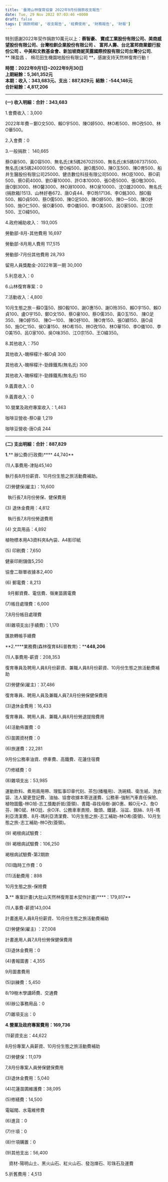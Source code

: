 ```yaml
---
title: '臺灣山林復育協會 2022年9月份捐款收支報告'
date: Tue, 29 Nov 2022 07:03:46 +0000
draft: false
tags: ['捐款明細', '收支報告', '經費使用', '財務報告', '財報']
---
```


特別感謝2022年契作捐款10萬元以上：**蔡智豪、 寶成工業股份有限公司、美商威望股份有限公司、台灣柏釧企業股份有限公司 、 富邦人壽、台北富邦商業銀行股份公司 、中美和文教基金會、新加坡商妮芙露國際控股有限公司台灣分公司**、** 陳盈昌 、 棉花田生機園地股份有限公司 **，感謝支持天然林復育行動！

**時間：2022年9月1日~2022年9月30日  
**上期結餘：5,361,352元**  
本期：收入：343,683元、支出：887,829元  結餘：-544,146元**  
**合計結餘：4,817,206**

* * *

**(一) 收入明細：合計：343,683**

1.會費收入：3,000

2022年年費－鄭O文500、賴O宇500、陳O婷500、林O希500、林O孜500、林O華500。

2.入會費：0

3.一般捐款： 140,665

蔡O豪500、黃O容500、無名氏(末5碼26702)500、無名氏(末5碼08737)500、無名氏(末5碼24000)500、曾O榕500、謝O鳳500、陳O玉500、陳O育500、船井生醫股份有限公司25000、健丞數位科技有限公司5000、林O臣1000、蔡O莉500、蔡O莉4000、劉O華10000、許O本10000、張O奇5000、張O敬3000、唐O釧3000、林O馨3000、林O淵10000、林O泉10000、沈O雄20000、無名氏(捐款箱)1513、山林好巷672、唐O貞44、李O玲17136、李O銘300、顏O毅500、賴O貞500、蔡O儒500、陳O足500、陳O婷500、陳O一500、陳O妤500、施O仁500、侯O溱500、李O儀500、李O美500、呂O家500、江O宗500、王O緯500。

4.政府補助收入： 193,005

勞動部-8月-其他費用 16,697 

勞動部-8月用人費用 117,515 

勞動部-7月份其他費用 28,793 

留用人員獎勵金-2022年第一期 30,000 

5.利息收入：0

6.山林復育專案：0 

7.活動收入：4,800

10月生態之旅－蘇O藻50、顏O毅100、謝O惠150、謝O玲350、賴O宇150、賴O貞100、盧O宇150、鄭O文150、蔡O豪100、蔡O儒350、黃O玉150、 陳O足350、 陳O婷150、 陳O一100、 陳O妤100、 陳O育150、張O穎150、唐O貞50、施O仁150、侯O溱150、林O希150、林O孜150、林O華150、李O儀100、李O美150、呂O家100、吳O味350、江O宗150、王O緯350。

8.其他收入：750

其他收入-醜檸檬汁-賴O貞 300 

其他收入-醜檸檬汁-勁鋒鐵馬(無名氏) 300 

其他收入-醜檸檬汁-勁鋒鐵馬(無名氏) 150 

9.義賣收入：0

9.義賣收入：0

10.營業及政府專案收入：1,463

咖啡豆營收-蔡O豪 1,219

咖啡豆營收-唐O貞 244

* * *

****(二) 支出明細：合計：887,829****

**1.**** 辦公費(行政費)**** 44,740**

(1)人事費用-津貼45,140

執行長8月份薪資、10月份生態之旅活動費補助。

(2)勞健保(雇主)：10,600

  執行長7,8月份勞保、健保費用

(3) 退休金費用：4,812

  執行長7,8月份勞退費用

(4) 文具用品：4,892

植物標本用A3資料夾&內袋、A4影印紙

(5) 印刷費：7,650

健豪印刷儲值5,250 

協會二聯單收據本2,400

(6) 郵電費：8,213

  9月郵資費、電信費、嶺東苗圃電費

(7)帳目處理費：6,000

7,8月份帳目處理費

(8)雜項支出(手續費)：1,170

匯款轉帳手續費

**2.****業務費(森林復育&科普教育)：****448,206**

(1)人事費用-薪資：208,353

復育專員及聘用人員8月份薪資、兼職人員8月份薪資、10月份生態之旅活動費補助

(2)勞健保(雇主)：37,486

復育專員、聘用人員及兼職人員7,8月份勞保健保費用

(3)退休金費用：16,433

復育專員、聘用人員、兼職人員8月份勞退提撥費用

(4)活動佈置費：0

(5)苗圃資材費：0

(6)旅運費：22,281

9月份公務車油資、停車費、高鐵費、花蓮住宿費

(7)修繕費：0

(8)雜項支出：53,985

運動飲料、煮用兩用帶、理監事印章代刻、茶包(播種用)、洗碗精、衛生紙、洗衣袋、法人變更登記費、油抽、協會收據本寄送運費、公務車-強制汽車責任保險、植物圖鑑-林O旭-志工獎勵折抵(簽領)、書籍-尋找母樹-謝O惠、賴O元\*2、詹O芬、陳O斌、林O廷、余O洋、公務車車責險、鋤頭、鐵鏟、浴盆、鋁絲、9月-瑪利亞清潔費、8月-瑪利亞清潔費、10月生態之旅-志工補助-林O希(簽領)、10月生態之旅-志工補助-林O孜(簽領)。

(9) 褐根病試驗費：

(9) 褐根病試驗費：106,250

褐根病試驗費-第2期款

(10)臨時工作費：0

(11)活動費用：898

10月生態之旅-保險費

**3.**** 專案計畫(大肚山天然林復育苗木契作計畫)****：179,817**

(1)人事費-薪資143,004

計畫進用人員8月份薪資、10月份生態之旅活動費補助

(2)勞健保(雇主) ：27,008

計畫進用人員7,8月份勞保健保費用

(3)退休金費用：0

(4)書報圖書：4,355

9月圖書費用

(5)訓練費：5,450

8/19樹木學講師費、交通費

(6)辦公事務用品：0

(7)雜項支出：0

**4.營業及政府專案費用：169,736**

(1)薪資支出：44,622

8月份專案人員薪資、10月份生態之旅活動費補助

(2)勞健保：11,079

7,8月份專案人員勞保健保費用

(3)退休金費用：5,040

(4)花蓮苗圃維護費：38,095

(5)修繕費：14,500

電磁閥、水電維修費

(6)進貨：0

(7)什項：0

(8)什項購置：0

(9)其他支出：56,400

   資材-陽明山土、黑火山石、紅火山石、發泡煉石、珍珠石及運費

5.折舊費用：4,513